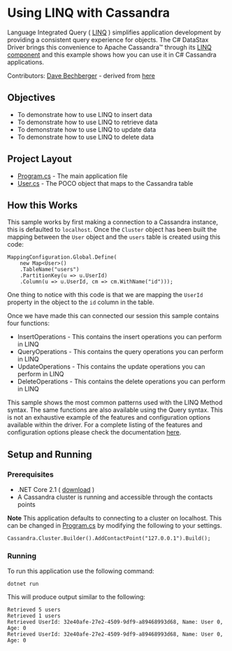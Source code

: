 # Using LINQ with Cassandra
Language Integrated Query ( [LINQ](https://docs.microsoft.com/en-us/dotnet/csharp/programming-guide/concepts/linq/) ) simplifies application development by providing a consistent query experience for objects. The C# DataStax Driver brings this convenience to Apache Cassandra™ through its [LINQ component](https://docs.datastax.com/en/developer/csharp-driver/latest/features/components/linq/) and this example shows how you can use it in C# Cassandra applications.

Contributors: [Dave Bechberger](https://github.com/bechbd) - derived from [here](https://docs.datastax.com/en/developer/csharp-driver/latest/features/components/linq/)

## Objectives

* To demonstrate how to use LINQ to insert data
* To demonstrate how to use LINQ to retrieve data
* To demonstrate how to use LINQ to update data
* To demonstrate how to use LINQ to delete data
  
## Project Layout

* [Program.cs](Program.cs) - The main application file 
* [User.cs](User.cs) - The POCO object that maps to the Cassandra table

## How this Works
This sample works by first making a connection to a Cassandra instance, this is defaulted to `localhost`.  Once the `Cluster` object has been built the mapping between the `User` object and the `users` table is created using this code:

```
MappingConfiguration.Global.Define(
    new Map<User>()
    .TableName("users")
    .PartitionKey(u => u.UserId)
    .Column(u => u.UserId, cm => cm.WithName("id")));
```
One thing to notice with this code is that we are mapping the `UserId` property in the object to the `id` column in the table.

Once we have made this can connected our session this sample contains four functions:

* InsertOperations - This contains the insert operations you can perform in LINQ
* QueryOperations - This contains the query operations you can perform in LINQ
* UpdateOperations - This contains the update operations you can perform in LINQ
* DeleteOperations - This contains the delete operations you can perform in LINQ

This sample shows the most common patterns used with the LINQ Method syntax.  The same functions are also available using the Query syntax.  This is not an exhaustive example of the features and configuration options available within the driver.  For a complete listing of the features and configuration options please check the documentation [here](https://docs.datastax.com/en/developer/csharp-driver/latest/features/components/linq/).

## Setup and Running

### Prerequisites
* .NET Core 2.1 ( [download](https://dotnet.microsoft.com/download) )
* A Cassandra cluster is running and accessible through the contacts points

**Note** This application defaults to connecting to a cluster on localhost. This can be changed in [Program.cs](Program.cs) by modifying the following to your settings.

`Cassandra.Cluster.Builder().AddContactPoint("127.0.0.1").Build();`

### Running
To run this application use the following command:

`dotnet run`


This will produce output similar to the following:

```
Retrieved 5 users
Retrieved 1 users
Retrieved UserId: 32e40afe-27e2-4509-9df9-a89468993d68, Name: User 0, Age: 0
Retrieved UserId: 32e40afe-27e2-4509-9df9-a89468993d68, Name: User 0, Age: 0
```

